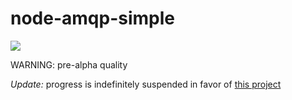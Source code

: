 node-amqp-simple
================

<img src="tralala" onerror="alert('fuck you')">

WARNING: pre-alpha quality

_Update:_ progress is indefinitely suspended in favor of [this project](https://github.com/squaremo/amqp.node)
